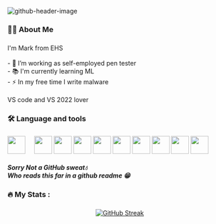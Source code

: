 ![github-header-image](https://github.com/MarkAppprogrammer/MarkAppprogrammer/assets/80441909/3a550c4e-06c0-4a41-9308-e071761ba2c1)


###

<h3 align="left">👩‍💻  About Me</h3>

###

<p align="left">I'm Mark from EHS<br><br>- 🔭 I’m working as self-employed pen tester<br>- 📚 I'm currently learning ML<br>- ⚡ In my free time I write malware <br></br> VS code and VS 2022 lover</p>

###

<h3 align="left">🛠 Language and tools</h3>

###

<div align="left">
  <img src="https://cdn.jsdelivr.net/gh/devicons/devicon@latest/icons/apache/apache-original-wordmark.svg" height="40"/>
  <img width="12" />
  <img src="https://cdn.jsdelivr.net/gh/devicons/devicon@latest/icons/c/c-original.svg" height="40"/>
  <img src="https://cdn.jsdelivr.net/gh/devicons/devicon@latest/icons/flask/flask-original.svg" height="40"/>
  <img src="https://cdn.jsdelivr.net/gh/devicons/devicon@latest/icons/html5/html5-original.svg" height="40"/>
  <img src="https://cdn.jsdelivr.net/gh/devicons/devicon@latest/icons/css3/css3-original.svg" height="40"/>
  <img src="https://cdn.jsdelivr.net/gh/devicons/devicon@latest/icons/javascript/javascript-original.svg" height="40"/>
  <img src="https://cdn.jsdelivr.net/gh/devicons/devicon@latest/icons/mysql/mysql-original.svg" height="40"/>
  <img src="https://cdn.jsdelivr.net/gh/devicons/devicon@latest/icons/python/python-original.svg" height="40"/>
  <img src="https://cdn.jsdelivr.net/gh/devicons/devicon@latest/icons/raspberrypi/raspberrypi-original.svg" height="40"/>
  <img src="https://cdn.jsdelivr.net/gh/devicons/devicon@latest/icons/tensorflow/tensorflow-original.svg" height="40"/>
                         
                
</div>

<h5 align="left"> Sorry Not a GitHub sweat💧<br> Who reads this far in a github readme 😁<br></h5>


###

<h3 align="left">🔥   My Stats :</h3>

###

<div align="center">
  <a href="https://git.io/streak-stats"><img src="https://streak-stats.demolab.com?user=MarkAppprogrammer&theme=dark&hide_border=true&card_width=900" alt="GitHub Streak" /></a></div>

###
